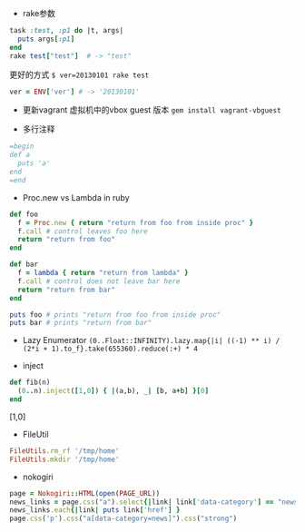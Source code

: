 * rake参数
```ruby
task :test, :p1 do |t, args|
  puts args[:p1]
end
rake test["test"]  # -> "test"
```

更好的方式
`$ ver=20130101 rake test`
```ruby
ver = ENV['ver'] # -> '20130101'
```

* 更新vagrant 虚拟机中的vbox guest 版本
`gem install vagrant-vbguest`

* 多行注释
```ruby
=begin
def a
  puts 'a'
end
=end
```

* Proc.new vs Lambda in ruby
```ruby
def foo
  f = Proc.new { return "return from foo from inside proc" }
  f.call # control leaves foo here
  return "return from foo" 
end

def bar
  f = lambda { return "return from lambda" }
  f.call # control does not leave bar here
  return "return from bar" 
end

puts foo # prints "return from foo from inside proc" 
puts bar # prints "return from bar" 
```

* Lazy Enumerator
`(0..Float::INFINITY).lazy.map{|i| ((-1) ** i) / (2*i + 1).to_f}.take(655360).reduce(:+) * 4`

* inject
```ruby
def fib(n)
  (0..n).inject([1,0]) { |(a,b), _| [b, a+b] }[0]
end
```
[1,0]

* FileUtil
```ruby
FileUtils.rm_rf '/tmp/home'
FileUtils.mkdir '/tmp/home'
```

* nokogiri
```ruby
page = Nokogiri::HTML(open(PAGE_URL))
news_links = page.css("a").select{|link| link['data-category'] == "news"}
news_links.each{|link| puts link['href'] }
page.css('p').css("a[data-category=news]").css("strong")
```
